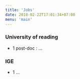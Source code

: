 ```yaml
---
title: 'Jobs'
date: 2018-02-22T17:01:34+07:00
menu: 'main'
---
```


### University of reading

- 1 post-doc : ...

### IGE

* 1 ...
